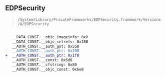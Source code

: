 ## EDPSecurity

> `/System/Library/PrivateFrameworks/EDPSecurity.framework/Versions/A/EDPSecurity`

```diff

   __DATA_CONST.__objc_imageinfo: 0x8
   __DATA_CONST.__objc_selrefs: 0x180
   __AUTH_CONST.__auth_got: 0x558
-  __AUTH_CONST.__auth_ptr: 0x200
+  __AUTH_CONST.__auth_ptr: 0x1f8
   __AUTH_CONST.__const: 0x5d8
   __AUTH_CONST.__cfstring: 0x80
   __AUTH_CONST.__objc_const: 0x6e8

```

